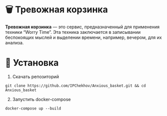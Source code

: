 # 🗑️ Тревожная корзинка
**Тревожная корзинка** — это сервис, предназначенный для применения техники “Worry Time”. Эта техника заключается в записывании беспокоящих мыслей и выделении времени, например, вечером, для их анализа.

# 💾 Установка
1. Скачать репозиторий
```Shell
git clone https://github.com/IPChekhov/Anxious_basket.git && cd Anxious_basket
```

2. Запустить docker-compose
```Shell
docker-compose up --build
```
